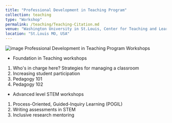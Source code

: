 ```yaml
---
title: "Professional Development in Teaching Program"
collection: teaching
type: "Workshop"
permalink: /teaching/Teaching-Citation.md
venue: "Washington University in St.Louis, Center for Teaching and Learning"
location: "St.Louis MO, USA"
---
```

![image](https://user-images.githubusercontent.com/24442160/166176242-981b3169-521c-47af-a581-efe67bd13558.png)
Professional Development in Teaching Program Workshops
- Foundation in Teaching workshops
1. Who's in charge here? Strategies for managing a classroom 
2. Increasing student participation
3. Pedagogy 101
4. Pedagogy 102

- Advanced level STEM workshops
1. Process-Oriented, Guided-Inquiry Learning (POGIL)
2. Writing assessments in STEM
3. Inclusive research mentoring




